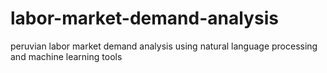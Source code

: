 # labor-market-demand-analysis
peruvian labor market demand analysis using natural language processing and machine learning tools
